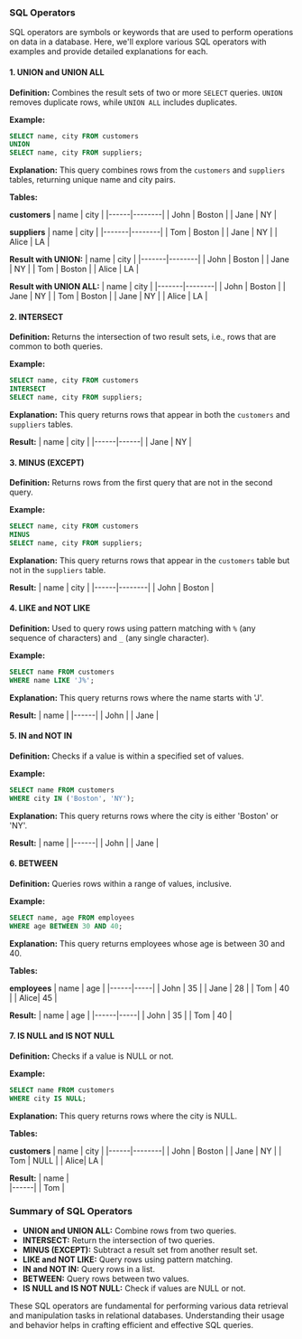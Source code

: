 ### SQL Operators

SQL operators are symbols or keywords that are used to perform operations on data in a database. Here, we'll explore various SQL operators with examples and provide detailed explanations for each.

#### 1. **UNION and UNION ALL**

**Definition:** Combines the result sets of two or more `SELECT` queries. `UNION` removes duplicate rows, while `UNION ALL` includes duplicates.

**Example:**

```sql
SELECT name, city FROM customers
UNION
SELECT name, city FROM suppliers;
```

**Explanation:** This query combines rows from the `customers` and `suppliers` tables, returning unique name and city pairs.

**Tables:**

**customers**
| name | city   |
|------|--------|
| John | Boston |
| Jane | NY     |

**suppliers**
| name  | city   |
|-------|--------|
| Tom   | Boston |
| Jane  | NY     |
| Alice | LA     |

**Result with UNION:**
| name  | city   |
|-------|--------|
| John  | Boston |
| Jane  | NY     |
| Tom   | Boston |
| Alice | LA     |

**Result with UNION ALL:**
| name  | city   |
|-------|--------|
| John  | Boston |
| Jane  | NY     |
| Tom   | Boston |
| Jane  | NY     |
| Alice | LA     |

#### 2. **INTERSECT**

**Definition:** Returns the intersection of two result sets, i.e., rows that are common to both queries.

**Example:**

```sql
SELECT name, city FROM customers
INTERSECT
SELECT name, city FROM suppliers;
```

**Explanation:** This query returns rows that appear in both the `customers` and `suppliers` tables.

**Result:**
| name | city |
|------|------|
| Jane | NY   |

#### 3. **MINUS (EXCEPT)**

**Definition:** Returns rows from the first query that are not in the second query.

**Example:**

```sql
SELECT name, city FROM customers
MINUS
SELECT name, city FROM suppliers;
```

**Explanation:** This query returns rows that appear in the `customers` table but not in the `suppliers` table.

**Result:**
| name | city   |
|------|--------|
| John | Boston |

#### 4. **LIKE and NOT LIKE**

**Definition:** Used to query rows using pattern matching with `%` (any sequence of characters) and `_` (any single character).

**Example:**

```sql
SELECT name FROM customers
WHERE name LIKE 'J%';
```

**Explanation:** This query returns rows where the name starts with 'J'.

**Result:**
| name |
|------|
| John |
| Jane |

#### 5. **IN and NOT IN**

**Definition:** Checks if a value is within a specified set of values.

**Example:**

```sql
SELECT name FROM customers
WHERE city IN ('Boston', 'NY');
```

**Explanation:** This query returns rows where the city is either 'Boston' or 'NY'.

**Result:**
| name |
|------|
| John |
| Jane |

#### 6. **BETWEEN**

**Definition:** Queries rows within a range of values, inclusive.

**Example:**

```sql
SELECT name, age FROM employees
WHERE age BETWEEN 30 AND 40;
```

**Explanation:** This query returns employees whose age is between 30 and 40.

**Tables:**

**employees**
| name | age |
|------|-----|
| John | 35  |
| Jane | 28  |
| Tom  | 40  |
| Alice| 45  |

**Result:**
| name | age |
|------|-----|
| John | 35  |
| Tom  | 40  |

#### 7. **IS NULL and IS NOT NULL**

**Definition:** Checks if a value is NULL or not.

**Example:**

```sql
SELECT name FROM customers
WHERE city IS NULL;
```

**Explanation:** This query returns rows where the city is NULL.

**Tables:**

**customers**
| name | city   |
|------|--------|
| John | Boston |
| Jane | NY     |
| Tom  | NULL   |
| Alice| LA     |

**Result:**
| name |    
|------|
| Tom  |

### Summary of SQL Operators

- **UNION and UNION ALL:** Combine rows from two queries.
- **INTERSECT:** Return the intersection of two queries.
- **MINUS (EXCEPT):** Subtract a result set from another result set.
- **LIKE and NOT LIKE:** Query rows using pattern matching.
- **IN and NOT IN:** Query rows in a list.
- **BETWEEN:** Query rows between two values.
- **IS NULL and IS NOT NULL:** Check if values are NULL or not.

These SQL operators are fundamental for performing various data retrieval and manipulation tasks in relational databases. Understanding their usage and behavior helps in crafting efficient and effective SQL queries.
